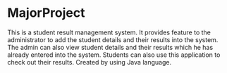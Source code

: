 # MajorProject
This is a student result management system. It provides feature to the administrator to add the student details and their results into the system. The admin can also view student details and their results which he has already entered into the system. Students can also use this application to check out their results. Created by using Java language.

